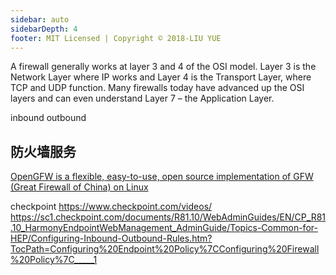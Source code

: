 ```yaml
---
sidebar: auto
sidebarDepth: 4
footer: MIT Licensed | Copyright © 2018-LIU YUE
---
```


A firewall generally works at layer 3 and 4 of the OSI model. Layer 3 is the Network Layer where IP works and Layer 4 is the Transport Layer, where TCP and UDP function. Many firewalls today have advanced up the OSI layers and can even understand Layer 7 – the Application Layer.

inbound
outbound

## 防火墙服务

[OpenGFW is a flexible, easy-to-use, open source implementation of GFW (Great Firewall of China) on Linux](https://github.com/apernet/openGFW)

checkpoint
https://www.checkpoint.com/videos/
https://sc1.checkpoint.com/documents/R81.10/WebAdminGuides/EN/CP_R81.10_HarmonyEndpointWebManagement_AdminGuide/Topics-Common-for-HEP/Configuring-Inbound-Outbound-Rules.htm?TocPath=Configuring%20Endpoint%20Policy%7CConfiguring%20Firewall%20Policy%7C_____1